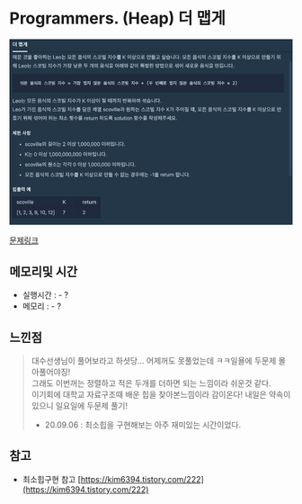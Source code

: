 # Programmers. (Heap) 더 맵게

![문제이미지](https://github.com/pointehd/Algorithm/blob/master/img/200904.png?raw=true)

[문제링크](https://programmers.co.kr/learn/courses/30/lessons/42626?language=java)

## 메모리및 시간
* 실행시간 : - ? 
* 메모리 : - ? 


## 느낀점
> 대수선생님이 풀어보라고 하셧당... 어제꺼도 못풀었는데 ㅋㅋ일욜에 두문제 몰아풀어야징!    
> 그래도 이번꺼는 정렬하고 적은 두개를 더하면 되는 느낌이라 쉬운것 같다.    
> 이기회에 대학교 자료구조때 배운 힙을 찾아본느낌이라 감이온다! 내일은 약속이있으니 일요일에 두문제 풀기!   
> * 20.09.06 : 최소힙을 구현해보는 아주 재미있는 시간이었다.

## 참고
* 최소힙구현 참고 [https://kim6394.tistory.com/222](https://kim6394.tistory.com/222)

